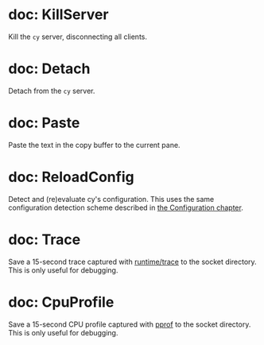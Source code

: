 # doc: KillServer

Kill the `cy` server, disconnecting all clients.

# doc: Detach

Detach from the `cy` server.

# doc: Paste

Paste the text in the copy buffer to the current pane.

# doc: ReloadConfig

Detect and (re)evaluate cy's configuration. This uses the same configuration detection scheme described in [the Configuration chapter](/configuration.md#configuration-files).

# doc: Trace

Save a 15-second trace captured with [runtime/trace](https://pkg.go.dev/runtime/trace) to the socket directory. This is only useful for debugging.

# doc: CpuProfile

Save a 15-second CPU profile captured with [pprof](https://go.dev/blog/pprof) to the socket directory. This is only useful for debugging.
